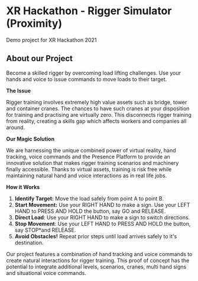 # XR Hackathon - Rigger Simulator (Proximity)
Demo project for XR Hackathon 2021

## **About our Project**
Become a skilled rigger by overcoming load lifting challenges. Use your hands and voice to issue commands to move loads to their target.

**The Issue**

Rigger training involves extremely high value assets such as bridge, tower and container cranes. The chances to have such cranes at your disposition for training and practising are virtually zero. This disconnects rigger training from reality, creating a skills gap which affects workers and companies all around.

**Our Magic Solution**

We are harnessing the unique combined power of virtual reality, hand tracking, voice commands and the Presence Platform to provide an innovative solution that makes rigger training scenarios and machinery finally accessible. Thanks to virtual assets, training is risk free while maintaining natural hand and voice interactions as in real life jobs.

**How it Works**

1. **Identify Target:** Move the load safely from point A to point B.
2. **Start Movement:** Use your RIGHT HAND to make a sign. Use your LEFT HAND to PRESS AND HOLD the button, say GO and RELEASE.
3. **Direct Load**: Use your RIGHT HAND to make a sign to switch directions.
4. **Stop Movement**: Use your LEFT HAND to PRESS AND HOLD the button, say STOP*and RELEASE.
5. **Avoid Obstacles!** Repeat prior steps until load arrives safely to it's destination.

Our project features a combination of hand tracking and voice commands to create natural interactions for rigger training. This proof of concept has the potential to integrate additional levels, scenarios, cranes, multi hand signs and situational voice commands.

